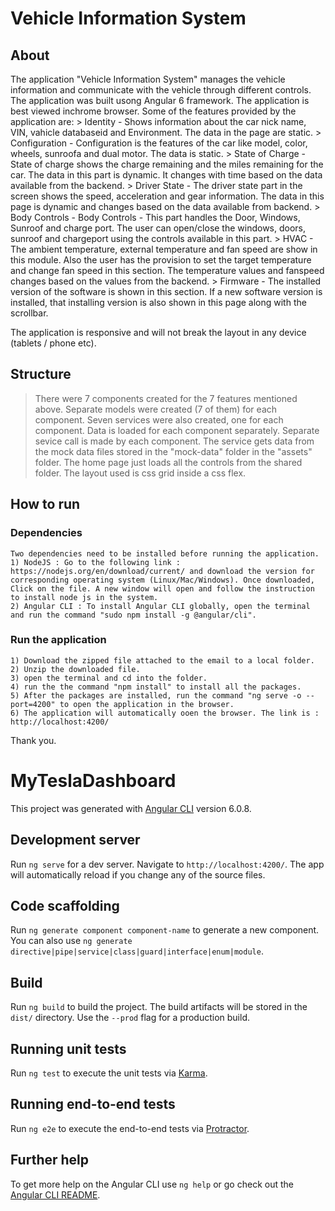 # Vehicle Information System

## About
The application "Vehicle Information System" manages the vehicle information and communicate with the vehicle through different controls. The application was built usong Angular 6 framework. The application is best viewed inchrome browser. Some of the features provided by the application are: 
	> Identity - Shows information about the car nick name, VIN, vahicle databaseid and Environment. The data in the page are static.
	> Configuration - Configuration is the features of the car like model, color, wheels, sunroofa and dual motor. The data is static. 
	> State of Charge - State of charge shows the charge remaining and the miles remaining for the car. The data in this part is dynamic. It changes with time based on the data available from the backend.
	> Driver State - The driver state part in the screen shows the speed, acceleration and gear information. The data in this page is dynamic and changes based on the data available from backend.
	> Body Controls - Body Controls - This part handles the Door, Windows, Sunroof and charge port. The user can open/close the windows, doors, sunroof and chargeport using the controls available in this part.
	> HVAC - The ambient temperature, external temperature and fan speed are show in this module. Also the user has the provision to set the target temperature and change fan speed in this section. The temperature values and fanspeed changes based on the values from the backend.
	> Firmware - The installed version of the software is shown in this section. If a new software version is installed, that installing version is also shown in this page along with the scrollbar.

The application is responsive and will not break the layout in any device (tablets / phone etc).

## Structure
> There were 7 components created for the 7 features mentioned above. 
> Separate models were created (7 of them) for each component.
> Seven services were also created, one for each component. 
> Data is loaded for each component separately. Separate sevice call is made by each component. 
> The service gets data from the mock data files stored in the "mock-data" folder in the "assets" folder.
> The home page just loads all the controls from the shared folder. 
> The layout used is css grid inside a css flex.


## How to run
### Dependencies
	Two dependencies need to be installed before running the application. 
	1) NodeJS : Go to the following link : https://nodejs.org/en/download/current/ and download the version for corresponding operating system (Linux/Mac/Windows). Once downloaded, Click on the file. A new window will open and follow the instruction to install node js in the system.
	2) Angular CLI : To install Angular CLI globally, open the terminal and run the command "sudo npm install -g @angular/cli".

### Run the application
	1) Download the zipped file attached to the email to a local folder.
	2) Unzip the downloaded file.
	3) open the terminal and cd into the folder.
	4) run the the command "npm install" to install all the packages.
	5) After the packages are installed, run the command "ng serve -o --port=4200" to open the application in the browser.
	6) The application will automatically ooen the browser. The link is : http://localhost:4200/

Thank you.


# MyTeslaDashboard

This project was generated with [Angular CLI](https://github.com/angular/angular-cli) version 6.0.8.

## Development server

Run `ng serve` for a dev server. Navigate to `http://localhost:4200/`. The app will automatically reload if you change any of the source files.

## Code scaffolding

Run `ng generate component component-name` to generate a new component. You can also use `ng generate directive|pipe|service|class|guard|interface|enum|module`.

## Build

Run `ng build` to build the project. The build artifacts will be stored in the `dist/` directory. Use the `--prod` flag for a production build.

## Running unit tests

Run `ng test` to execute the unit tests via [Karma](https://karma-runner.github.io).

## Running end-to-end tests

Run `ng e2e` to execute the end-to-end tests via [Protractor](http://www.protractortest.org/).

## Further help

To get more help on the Angular CLI use `ng help` or go check out the [Angular CLI README](https://github.com/angular/angular-cli/blob/master/README.md).

